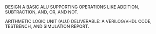 DESIGN A BASIC ALU SUPPORTING
OPERATIONS LIKE ADDITION,
SUBTRACTION, AND, OR, AND NOT.

ARITHMETIC LOGIC
UNIT (ALU)
DELIVERABLE: A VERILOG/VHDL
CODE, TESTBENCH, AND SIMULATION
REPORT.
